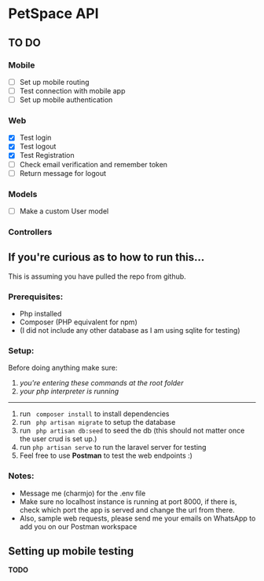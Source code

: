 # PetSpace API
## TO DO
### Mobile
- [ ] Set up mobile routing
- [ ] Test connection with mobile app
- [ ] Set up mobile authentication
### Web
- [x] Test login
- [x] Test logout  
- [x] Test Registration
- [ ] Check email verification and remember token
- [ ] Return message for logout

### Models
- [ ] Make a custom User model

### Controllers

## If you're curious as to how to run this...
This is assuming you have pulled the repo from github. 
 
### Prerequisites:
- Php installed
- Composer (PHP equivalent for npm)
- (I did not include any other database as I am using sqlite for testing)

### Setup:
Before doing anything make sure:
1. *you're entering these commands at the root folder*
2. *your php interpreter is running*
---
1. run ``` composer install``` to install dependencies
2. run ``` php artisan migrate``` to setup the database
3. run ``` php artisan db:seed``` to seed the db (this should not matter once the user crud is set up.)
4. run ``` php artisan serve ``` to run the laravel server for testing 
5. Feel free to use __Postman__  to test the web endpoints :)

### Notes:
- Message me (charmjo) for the .env file
- Make sure no localhost instance is running at port 8000, if there is, 
  check which port the app is served and change the url from there.
- Also, sample web requests, please send me your emails on WhatsApp to add you on our Postman workspace 

## Setting up mobile testing
**TODO**
